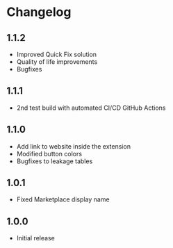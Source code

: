 # Changelog

## 1.1.2
- Improved Quick Fix solution
- Quality of life improvements
- Bugfixes

## 1.1.1

- 2nd test build with automated CI/CD GitHub Actions

## 1.1.0

- Add link to website inside the extension
- Modified button colors
- Bugfixes to leakage tables

## 1.0.1

- Fixed Marketplace display name

## 1.0.0

- Initial release
